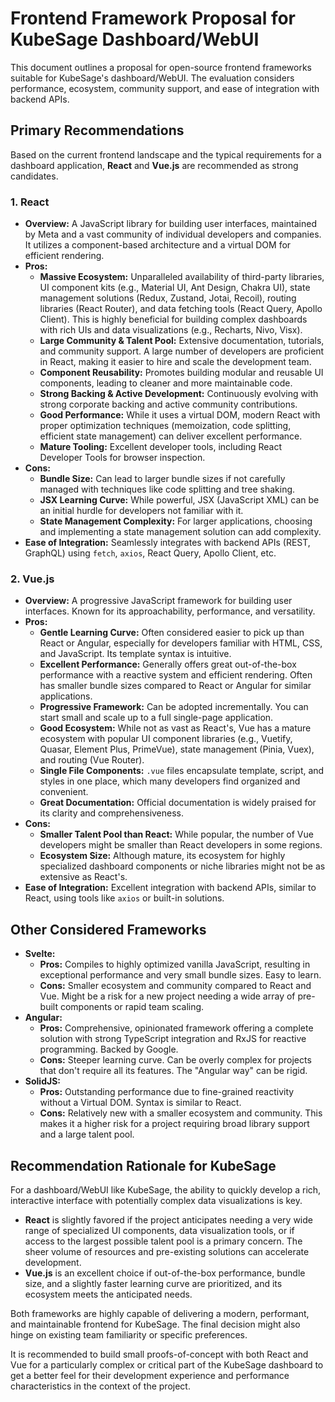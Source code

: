 # Frontend Framework Proposal for KubeSage Dashboard/WebUI

This document outlines a proposal for open-source frontend frameworks suitable for KubeSage's dashboard/WebUI. The evaluation considers performance, ecosystem, community support, and ease of integration with backend APIs.

## Primary Recommendations

Based on the current frontend landscape and the typical requirements for a dashboard application, **React** and **Vue.js** are recommended as strong candidates.

### 1. React

*   **Overview:** A JavaScript library for building user interfaces, maintained by Meta and a vast community of individual developers and companies. It utilizes a component-based architecture and a virtual DOM for efficient rendering.
*   **Pros:**
    *   **Massive Ecosystem:** Unparalleled availability of third-party libraries, UI component kits (e.g., Material UI, Ant Design, Chakra UI), state management solutions (Redux, Zustand, Jotai, Recoil), routing libraries (React Router), and data fetching tools (React Query, Apollo Client). This is highly beneficial for building complex dashboards with rich UIs and data visualizations (e.g., Recharts, Nivo, Visx).
    *   **Large Community & Talent Pool:** Extensive documentation, tutorials, and community support. A large number of developers are proficient in React, making it easier to hire and scale the development team.
    *   **Component Reusability:** Promotes building modular and reusable UI components, leading to cleaner and more maintainable code.
    *   **Strong Backing & Active Development:** Continuously evolving with strong corporate backing and active community contributions.
    *   **Good Performance:** While it uses a virtual DOM, modern React with proper optimization techniques (memoization, code splitting, efficient state management) can deliver excellent performance.
    *   **Mature Tooling:** Excellent developer tools, including React Developer Tools for browser inspection.
*   **Cons:**
    *   **Bundle Size:** Can lead to larger bundle sizes if not carefully managed with techniques like code splitting and tree shaking.
    *   **JSX Learning Curve:** While powerful, JSX (JavaScript XML) can be an initial hurdle for developers not familiar with it.
    *   **State Management Complexity:** For larger applications, choosing and implementing a state management solution can add complexity.
*   **Ease of Integration:** Seamlessly integrates with backend APIs (REST, GraphQL) using `fetch`, `axios`, React Query, Apollo Client, etc.

### 2. Vue.js

*   **Overview:** A progressive JavaScript framework for building user interfaces. Known for its approachability, performance, and versatility.
*   **Pros:**
    *   **Gentle Learning Curve:** Often considered easier to pick up than React or Angular, especially for developers familiar with HTML, CSS, and JavaScript. Its template syntax is intuitive.
    *   **Excellent Performance:** Generally offers great out-of-the-box performance with a reactive system and efficient rendering. Often has smaller bundle sizes compared to React or Angular for similar applications.
    *   **Progressive Framework:** Can be adopted incrementally. You can start small and scale up to a full single-page application.
    *   **Good Ecosystem:** While not as vast as React's, Vue has a mature ecosystem with popular UI component libraries (e.g., Vuetify, Quasar, Element Plus, PrimeVue), state management (Pinia, Vuex), and routing (Vue Router).
    *   **Single File Components:** `.vue` files encapsulate template, script, and styles in one place, which many developers find organized and convenient.
    *   **Great Documentation:** Official documentation is widely praised for its clarity and comprehensiveness.
*   **Cons:**
    *   **Smaller Talent Pool than React:** While popular, the number of Vue developers might be smaller than React developers in some regions.
    *   **Ecosystem Size:** Although mature, its ecosystem for highly specialized dashboard components or niche libraries might not be as extensive as React's.
*   **Ease of Integration:** Excellent integration with backend APIs, similar to React, using tools like `axios` or built-in solutions.

## Other Considered Frameworks

*   **Svelte:**
    *   **Pros:** Compiles to highly optimized vanilla JavaScript, resulting in exceptional performance and very small bundle sizes. Easy to learn.
    *   **Cons:** Smaller ecosystem and community compared to React and Vue. Might be a risk for a new project needing a wide array of pre-built components or rapid team scaling.
*   **Angular:**
    *   **Pros:** Comprehensive, opinionated framework offering a complete solution with strong TypeScript integration and RxJS for reactive programming. Backed by Google.
    *   **Cons:** Steeper learning curve. Can be overly complex for projects that don't require all its features. The "Angular way" can be rigid.
*   **SolidJS:**
    *   **Pros:** Outstanding performance due to fine-grained reactivity without a Virtual DOM. Syntax is similar to React.
    *   **Cons:** Relatively new with a smaller ecosystem and community. This makes it a higher risk for a project requiring broad library support and a large talent pool.

## Recommendation Rationale for KubeSage

For a dashboard/WebUI like KubeSage, the ability to quickly develop a rich, interactive interface with potentially complex data visualizations is key.

*   **React** is slightly favored if the project anticipates needing a very wide range of specialized UI components, data visualization tools, or if access to the largest possible talent pool is a primary concern. The sheer volume of resources and pre-existing solutions can accelerate development.
*   **Vue.js** is an excellent choice if out-of-the-box performance, bundle size, and a slightly faster learning curve are prioritized, and its ecosystem meets the anticipated needs.

Both frameworks are highly capable of delivering a modern, performant, and maintainable frontend for KubeSage. The final decision might also hinge on existing team familiarity or specific preferences.

It is recommended to build small proofs-of-concept with both React and Vue for a particularly complex or critical part of the KubeSage dashboard to get a better feel for their development experience and performance characteristics in the context of the project.
